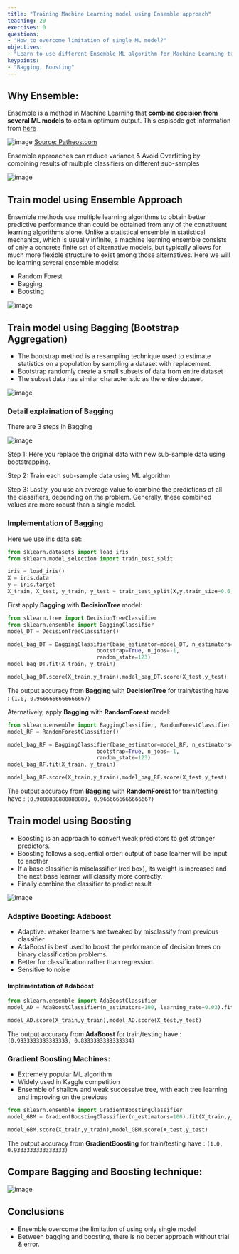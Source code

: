 ```yaml
---
title: "Training Machine Learning model using Ensemble approach"
teaching: 20
exercises: 0
questions:
- "How to overcome limitation of single ML model?"
objectives:
- "Learn to use different Ensemble ML algorithm for Machine Learning training"
keypoints:
- "Bagging, Boosting"
---
```

## Why Ensemble:
Ensemble is a method in Machine Learning that **combine decision from several ML models** to obtain optimum output.
This espisode get information from [here](https://www.pluralsight.com/guides/ensemble-methods:-bagging-versus-boosting)

![image](https://user-images.githubusercontent.com/43855029/115078334-7b5b5700-9ecd-11eb-93fb-c3f69e740a5c.png)
[Source: Patheos.com](https://www.patheos.com/blogs/driventoabstraction/2018/07/blind-men-elephant-folklore-knowledge/)

Ensemble approaches can reduce variance & Avoid Overfitting by combining results of multiple classifiers on different sub-samples

![image](https://user-images.githubusercontent.com/43855029/114235479-417ad580-994e-11eb-806b-2f73996f864d.png)

## Train model using Ensemble Approach
Ensemble methods use multiple learning algorithms to obtain better predictive performance than could be obtained from any of the constituent learning algorithms alone.
Unlike a statistical ensemble in statistical mechanics, which is usually infinite, a machine learning ensemble consists of only a concrete finite set of alternative models, but typically allows for much more flexible structure to exist among those alternatives.
Here we will be learning several ensemble models:
- Random Forest
- Bagging
- Boosting 

![image](https://user-images.githubusercontent.com/43855029/115079289-f6713d00-9ece-11eb-90cb-7084e8d7a536.png)


## Train model using Bagging (Bootstrap Aggregation)
- The bootstrap method is a resampling technique used to estimate statistics on a population by sampling a dataset with replacement.
- Bootstrap randomly create a small subsets of data from entire dataset
- The subset data has similar characteristic as the entire dataset.

![image](https://user-images.githubusercontent.com/43855029/115078743-0f2d2300-9ece-11eb-8f2b-608b3c926877.png)

### Detail explaination of Bagging
There are 3 steps in Bagging

![image](https://user-images.githubusercontent.com/43855029/115079407-202a6400-9ecf-11eb-9c9c-7f3a0bbf1c28.png)

Step 1: Here you replace the original data with new sub-sample data using bootstrapping.

Step 2: Train each sub-sample data using ML algorithm

Step 3: Lastly, you use an average value to combine the predictions of all the classifiers, depending on the problem. Generally, these combined values are more robust than a single model.

### Implementation of Bagging
Here we use iris data set:
```python
from sklearn.datasets import load_iris
from sklearn.model_selection import train_test_split

iris = load_iris()
X = iris.data
y = iris.target
X_train, X_test, y_train, y_test = train_test_split(X,y,train_size=0.6, random_state = 123)
```
First apply **Bagging** with **DecisionTree** model:
```python
from sklearn.tree import DecisionTreeClassifier
from sklearn.ensemble import BaggingClassifier
model_DT = DecisionTreeClassifier()

model_bag_DT = BaggingClassifier(base_estimator=model_DT, n_estimators=100,
                            bootstrap=True, n_jobs=-1,
                            random_state=123)
model_bag_DT.fit(X_train, y_train)

model_bag_DT.score(X_train,y_train),model_bag_DT.score(X_test,y_test)
```
The output accuracy from **Bagging** with **DecisionTree** for train/testing have : `(1.0, 0.9666666666666667)`

Aternatively, apply **Bagging** with **RandomForest** model:
```python
from sklearn.ensemble import BaggingClassifier, RandomForestClassifier
model_RF = RandomForestClassifier()

model_bag_RF = BaggingClassifier(base_estimator=model_RF, n_estimators=100,
                            bootstrap=True, n_jobs=-1,
                            random_state=123)
model_bag_RF.fit(X_train, y_train)

model_bag_RF.score(X_train,y_train),model_bag_RF.score(X_test,y_test)
```
The output accuracy from **Bagging** with **RandomForest**  for train/testing have : `(0.9888888888888889, 0.9666666666666667)`

## Train model using Boosting
- Boosting is an approach to convert weak predictors to get stronger predictors.
- Boosting follows a sequential order: output of base learner will be input to another
- If a base classifier is misclassifier (red box), its weight is increased and the next base learner will classify more correctly.
- Finally combine the classifier to predict result

![image](https://user-images.githubusercontent.com/43855029/115079476-39331500-9ecf-11eb-9af5-cb3cb2948cf0.png)


### Adaptive Boosting: Adaboost
- Adaptive: weaker learners are tweaked by misclassify from previous classifier
- AdaBoost is best used to boost the performance of decision trees on binary classification problems.
- Better for classification rather than regression.
- Sensitive to noise

#### Implementation of Adaboost
```python
from sklearn.ensemble import AdaBoostClassifier
model_AD = AdaBoostClassifier(n_estimators=100, learning_rate=0.03).fit(X_train, y_train)

model_AD.score(X_train,y_train),model_AD.score(X_test,y_test)
```
The output accuracy from **AdaBoost**  for train/testing have : `(0.9333333333333333, 0.8333333333333334)`

### Gradient Boosting Machines: 
- Extremely popular ML algorithm
- Widely used in Kaggle competition
- Ensemble of shallow and weak successive tree, with each tree learning and improving on the previous

```python
from sklearn.ensemble import GradientBoostingClassifier
model_GBM = GradientBoostingClassifier(n_estimators=100).fit(X_train,y_train)

model_GBM.score(X_train,y_train),model_GBM.score(X_test,y_test)
```
The output accuracy from **GradientBoosting**  for train/testing have : `(1.0, 0.9333333333333333)`

## Compare Bagging and Boosting technique:
![image](https://user-images.githubusercontent.com/43855029/115079914-e443ce80-9ecf-11eb-8b19-622abbfe026c.png)

## Conclusions
- Ensemble overcome the limitation of using only single model
- Between bagging and boosting, there is no better approach without trial & error.

